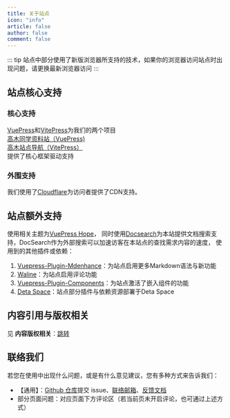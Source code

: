 ```yaml
---
title: 关于站点
icon: "info"
article: false
author: false
comment: false
---
```

::: tip
站点中部分使用了新版浏览器所支持的技术，如果你的浏览器访问站点时出现问题，请更换最新浏览器访问
:::

## **站点核心支持**
### 核心支持 
[VuePress](https://vuepress.js.org)和[VitePress](https://vitepress.dev/)为我们的两个项目  
[高木同学资料站（VuePress)](https://wiki.takagi3.cn)  
[高木站点导航（VitePress）](https://takagi3.cn)  
提供了核心框架驱动支持  
### 外围支持
我们使用了[Cloudflare](https://cloudflare.com)为访问者提供了CDN支持。
## **站点额外支持**
使用相关主题为[VuePress Hope](https://theme-hope.vuejs.press)，
同时使用[Docsearch](https://docsearch.algolia.com/)为本站提供文档搜索支持，DocSearch作为外部搜索可以加速访客在本站点的查找需求内容的速度，
使用到的其他插件或依赖：
1. [Vuepress-Plugin-Mdenhance](https://plugin-md-enhance.vuejs.press/zh/)：为站点启用更多Markdown语法与新功能
2. [Waline](https://waline.js.org)：为站点启用评论功能
3. [Vuepress-Plugin-Components](https://plugin-components.vuejs.press/)：为站点激活了嵌入组件的功能  
4. [Deta Space](https://deta.space)：站点部分插件与依赖资源部署于Deta Space

## **内容引用与版权相关**
见 <HopeIcon icon="copyright" color="blue" /> **内容版权相关**：[跳转](https://wiki.takagi3.cn/other/License.html)

## **联络我们**
若您在使用中出现什么问题，或是有什么意见建议，您有多种方式来告诉我们：
- 【通用】：[Github 仓库](https://github.com/TakagisanReposOrg/VuePress-TakagiWiki)提交 issue、[联络邮箱](mailto:feedback@takagi3.cn)、[反馈文档](https://docs.qq.com/form/page/DTlRZSU9RVE1YcEZW?u=3f2a61a5441245c7831c8b16bf0b34d4)
- 部分页面问题：对应页面下方评论区（若当前页未开启评论，也可通过上述方式）
